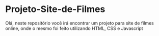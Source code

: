 # Projeto-Site-de-Filmes
Olá, neste repositório você irá encontrar um projeto para site de filmes online, onde o mesmo foi feito utilizando HTML, CSS e Javascript
